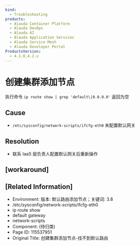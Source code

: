 ```yaml
---
kind:
  - Troubleshooting
products:
  - Alauda Container Platform
  - Alauda DevOps
  - Alauda AI
  - Alauda Application Services
  - Alauda Service Mesh
  - Alauda Developer Portal
ProductsVersion:
  - 4.1.0,4.2.x
---
```

<!-- A type of document that involves encountering a fault, diagnosing it, performing root cause analysis, and providing solutions. -->

# 创建集群添加节点

执行命令 `ip route show | grep 'default\|0.0.0.0'` 返回为空

## Cause
- `/etc/sysconfig/network-scripts/ifcfg-eth0` 未配置默认网关

## Resolution
- 联系 IaaS 层负责人配置默认网关后重新操作

## [workaround]

## [Related Information]
- Environment: 版本: 默认路由添加节点；关键词: 3.8
- /etc/sysconfig/network-scripts/ifcfg-eth0
- ip route show
- default gateway
- network-scripts
- Component: (待归类)
- Page ID: 115537951
- Original Title: 创建集群添加节点-找不到默认路由
